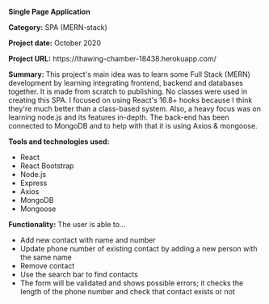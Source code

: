 <p><strong>Single Page Application</strong></p>
<p><strong>Category:</strong> SPA (MERN-stack)</p>
<p><strong>Project date:</strong> October 2020</p>
<p><strong>Project URL:</strong> https://thawing-chamber-18438.herokuapp.com/</p>
<p><strong>Summary: </strong>
  This project's main idea was to learn some Full Stack (MERN) development by learning integrating frontend, backend and databases together. It is made from scratch to publishing. 
  No classes were used in creating this SPA. I focused on using React's 16.8+ hooks because I think they're much better than a class-based system. Also, a 
  heavy focus was on learning node.js and its features in-depth. The back-end has been connected to MongoDB and to help with that it is using Axios & 
  mongoose.
</p>
<p><strong>Tools and technologies used:</strong><p>
<ul>
  <li>React</li>
  <li>React Bootstrap</li>
  <li>Node.js</li>
  <li>Express</li>
  <li>Axios</li>
  <li>MongoDB</li>
  <li>Mongoose</li>
</ul>
<p><strong>Functionality:</strong> The user is able to...</p>
<ul>
  <li>Add new contact with name and number</li>
  <li>Update phone number of existing contact by adding a new person with the same name</li>
  <li>Remove contact</li>
  <li>Use the search bar to find contacts</li>
  <li>The form will be validated and shows possible errors; it checks the length of the phone number and check that contact exists or not</li>
</ul>
